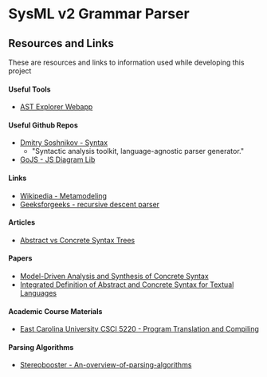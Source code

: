# SysML v2 Grammar Parser

## Resources and Links
These are resources and links to information used while developing this project

#### Useful Tools
- [AST Explorer Webapp](https://www.astexplorer.net/)
#### Useful Github Repos
- [Dmitry Soshnikov - Syntax](https://github.com/DmitrySoshnikov/syntax)
  - "Syntactic analysis toolkit, language-agnostic parser generator."
- [GoJS - JS Diagram Lib](https://gojs.net)
#### Links
- [Wikipedia - Metamodeling](https://en.wikipedia.org/wiki/Metamodeling )
- [Geeksforgeeks - recursive descent parser](https://www.geeksforgeeks.org/recursive-descent-parser/)
#### Articles
- [Abstract vs Concrete Syntax Trees](https://eli.thegreenplace.net/2009/02/16/abstract-vs-concrete-syntax-trees/)
#### Papers
- [Model-Driven Analysis and Synthesis of Concrete Syntax](https://citeseerx.ist.psu.edu/viewdoc/download?doi=10.1.1.97.8081&rep=rep1&type=pdf)
- [Integrated Definition of Abstract and Concrete
  Syntax for Textual Languages](https://arxiv.org/ftp/arxiv/papers/1409/1409.6624.pdf)
#### Academic Course Materials
- [East Carolina University CSCI 5220 - Program Translation and Compiling](http://www.cs.ecu.edu/karl/5220/spr16/Notes/index.html)
#### Parsing Algorithms
- [Stereobooster - An-overview-of-parsing-algorithms](https://stereobooster.com/posts/an-overview-of-parsing-algorithms/)

